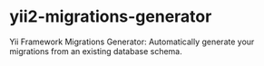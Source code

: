 # yii2-migrations-generator
Yii Framework Migrations Generator: Automatically generate your migrations from an existing database schema.
